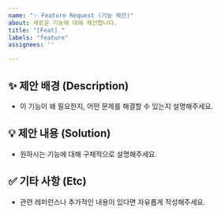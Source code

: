 ```yaml
---
name: "✨ Feature Request (기능 제안)"
about: 새로운 기능에 대해 제안합니다.
title: "[Feat] "
labels: "feature"
assignees: ''

---
```


## ✨ 제안 배경 (Description)
- 이 기능이 왜 필요한지, 어떤 문제를 해결할 수 있는지 설명해주세요.

## 💡 제안 내용 (Solution)
- 원하시는 기능에 대해 구체적으로 설명해주세요.

## ✅ 기타 사항 (Etc)
- 관련 레퍼런스나 추가적인 내용이 있다면 자유롭게 작성해주세요.
